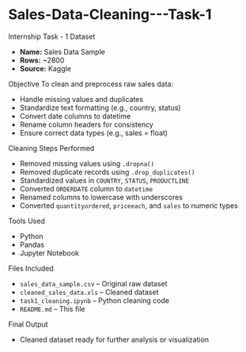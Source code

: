 # Sales-Data-Cleaning---Task-1
Internship Task - 1 
Dataset
- **Name:** Sales Data Sample  
- **Rows:** ~2800  
- **Source:** Kaggle

Objective
To clean and preprocess raw sales data:
- Handle missing values and duplicates
- Standardize text formatting (e.g., country, status)
- Convert date columns to datetime
- Rename column headers for consistency
- Ensure correct data types (e.g., sales = float)

Cleaning Steps Performed
- Removed missing values using `.dropna()`
- Removed duplicate records using `.drop_duplicates()`
- Standardized values in `COUNTRY`, `STATUS`, `PRODUCTLINE`
- Converted `ORDERDATE` column to `datetime`
- Renamed columns to lowercase with underscores
- Converted `quantityordered`, `priceeach`, and `sales` to numeric types

Tools Used
- Python  
- Pandas  
- Jupyter Notebook

 Files Included
- `sales_data_sample.csv` – Original raw dataset  
- `cleaned_sales_data.xls` – Cleaned dataset  
- `task1_cleaning.ipynb` – Python cleaning code  
- `README.md` – This file

Final Output
- Cleaned dataset ready for further analysis or visualization
